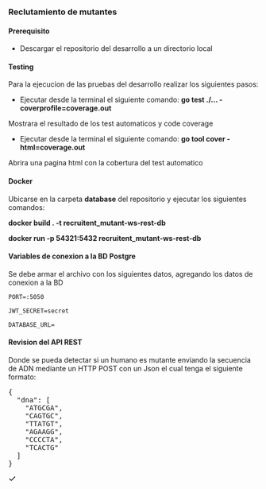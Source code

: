 ### Reclutamiento de mutantes

#### Prerequisito
- Descargar el repositorio del desarrollo a un directorio local


#### Testing
Para la ejecucion de las pruebas del desarrollo realizar los siguientes pasos:
- Ejecutar desde la terminal el siguiente comando:
**go test ./... -coverprofile=coverage.out**

Mostrara el resultado de los test automaticos y code coverage

- Ejecutar desde la terminal el siguiente comando:
**go tool cover -html=coverage.out**

Abrira una pagina html con la cobertura del test automatico

#### Docker
Ubicarse en la carpeta **database** del repositorio y ejecutar los siguientes comandos:

**docker build . -t recruitent_mutant-ws-rest-db** 

**docker run -p 54321:5432 recruitent_mutant-ws-rest-db**

#### Variables de conexion a la BD Postgre
Se debe armar el archivo con los siguientes datos, agregando los datos de conexion a la BD 

`PORT=:5050`

`JWT_SECRET=secret`

`DATABASE_URL=`


#### Revision del API REST
Donde se pueda detectar si un humano es mutante enviando la secuencia de ADN mediante un HTTP POST con un Json el cual tenga el siguiente formato:

<div class="highlight highlight-source-json notranslate position-relative overflow-auto"><pre>{
  <span class="pl-ent">"dna"</span>: [
    <span class="pl-s"><span class="pl-pds">"</span>ATGCGA<span class="pl-pds">"</span></span>,
    <span class="pl-s"><span class="pl-pds">"</span>CAGTGC<span class="pl-pds">"</span></span>,
    <span class="pl-s"><span class="pl-pds">"</span>TTATGT<span class="pl-pds">"</span></span>,
    <span class="pl-s"><span class="pl-pds">"</span>AGAAGG<span class="pl-pds">"</span></span>,
    <span class="pl-s"><span class="pl-pds">"</span>CCCCTA<span class="pl-pds">"</span></span>,
    <span class="pl-s"><span class="pl-pds">"</span>TCACTG<span class="pl-pds">"</span></span>
  ]
}</pre>
      <svg aria-hidden="true" height="16" viewBox="0 0 16 16" version="1.1" width="16" data-view-component="true" class="octicon octicon-check js-clipboard-check-icon color-fg-success d-none m-2" wfd-invisible="true">
    <path fill-rule="evenodd" d="M13.78 4.22a.75.75 0 010 1.06l-7.25 7.25a.75.75 0 01-1.06 0L2.22 9.28a.75.75 0 011.06-1.06L6 10.94l6.72-6.72a.75.75 0 011.06 0z"></path>
</svg>
    </clipboard-copy>
  </div>